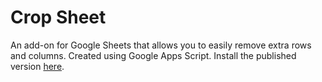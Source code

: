 # Crop Sheet

An add-on for Google Sheets that allows you to easily remove extra rows and columns. Created using Google Apps Script. Install the published version [here](https://workspace.google.com/u/0/marketplace/app/crop_sheet/42816466715).
